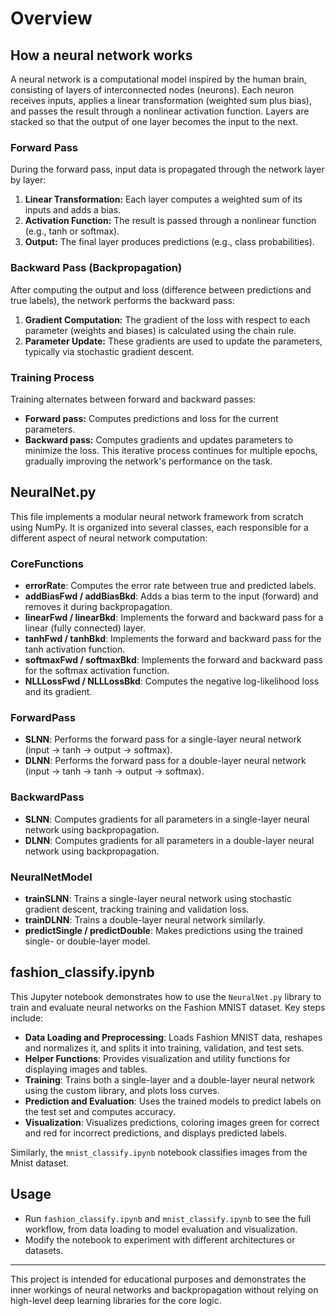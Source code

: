 # Overview

## How a neural network works
A neural network is a computational model inspired by the human brain, consisting of layers of interconnected nodes (neurons). Each neuron receives inputs, applies a linear transformation (weighted sum plus bias), and passes the result through a nonlinear activation function. Layers are stacked so that the output of one layer becomes the input to the next.

### Forward Pass
During the forward pass, input data is propagated through the network layer by layer:
1. **Linear Transformation:** Each layer computes a weighted sum of its inputs and adds a bias.
2. **Activation Function:** The result is passed through a nonlinear function (e.g., tanh or softmax).
3. **Output:** The final layer produces predictions (e.g., class probabilities).

### Backward Pass (Backpropagation)
After computing the output and loss (difference between predictions and true labels), the network performs the backward pass:
1. **Gradient Computation:** The gradient of the loss with respect to each parameter (weights and biases) is calculated using the chain rule.
2. **Parameter Update:** These gradients are used to update the parameters, typically via stochastic gradient descent.

### Training Process
Training alternates between forward and backward passes:
- **Forward pass:** Computes predictions and loss for the current parameters.
- **Backward pass:** Computes gradients and updates parameters to minimize the loss.
This iterative process continues for multiple epochs, gradually improving the network's performance on the task.

## NeuralNet.py

This file implements a modular neural network framework from scratch using NumPy. It is organized into several classes, each responsible for a different aspect of neural network computation:

### CoreFunctions
- **errorRate**: Computes the error rate between true and predicted labels.
- **addBiasFwd / addBiasBkd**: Adds a bias term to the input (forward) and removes it during backpropagation.
- **linearFwd / linearBkd**: Implements the forward and backward pass for a linear (fully connected) layer.
- **tanhFwd / tanhBkd**: Implements the forward and backward pass for the tanh activation function.
- **softmaxFwd / softmaxBkd**: Implements the forward and backward pass for the softmax activation function.
- **NLLLossFwd / NLLLossBkd**: Computes the negative log-likelihood loss and its gradient.

### ForwardPass
- **SLNN**: Performs the forward pass for a single-layer neural network (input → tanh → output → softmax).
- **DLNN**: Performs the forward pass for a double-layer neural network (input → tanh → tanh → output → softmax).

### BackwardPass
- **SLNN**: Computes gradients for all parameters in a single-layer neural network using backpropagation.
- **DLNN**: Computes gradients for all parameters in a double-layer neural network using backpropagation.

### NeuralNetModel
- **trainSLNN**: Trains a single-layer neural network using stochastic gradient descent, tracking training and validation loss.
- **trainDLNN**: Trains a double-layer neural network similarly.
- **predictSingle / predictDouble**: Makes predictions using the trained single- or double-layer model.

## fashion_classify.ipynb

This Jupyter notebook demonstrates how to use the `NeuralNet.py` library to train and evaluate neural networks on the Fashion MNIST dataset. Key steps include:

- **Data Loading and Preprocessing**: Loads Fashion MNIST data, reshapes and normalizes it, and splits it into training, validation, and test sets.
- **Helper Functions**: Provides visualization and utility functions for displaying images and tables.
- **Training**: Trains both a single-layer and a double-layer neural network using the custom library, and plots loss curves.
- **Prediction and Evaluation**: Uses the trained models to predict labels on the test set and computes accuracy.
- **Visualization**: Visualizes predictions, coloring images green for correct and red for incorrect predictions, and displays predicted labels.

Similarly, the `mnist_classify.ipynb` notebook classifies images from the Mnist dataset.

## Usage
- Run `fashion_classify.ipynb` and `mnist_classify.ipynb` to see the full workflow, from data loading to model evaluation and visualization.
- Modify the notebook to experiment with different architectures or datasets.

---
This project is intended for educational purposes and demonstrates the inner workings of neural networks and backpropagation without relying on high-level deep learning libraries for the core logic.
